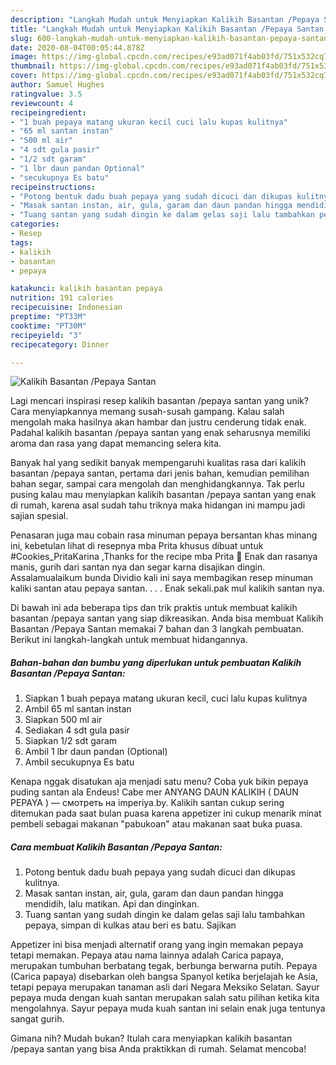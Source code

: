 ```yaml
---
description: "Langkah Mudah untuk Menyiapkan Kalikih Basantan /Pepaya Santan Anti Gagal"
title: "Langkah Mudah untuk Menyiapkan Kalikih Basantan /Pepaya Santan Anti Gagal"
slug: 600-langkah-mudah-untuk-menyiapkan-kalikih-basantan-pepaya-santan-anti-gagal
date: 2020-08-04T00:05:44.878Z
image: https://img-global.cpcdn.com/recipes/e93ad071f4ab03fd/751x532cq70/kalikih-basantan-pepaya-santan-foto-resep-utama.jpg
thumbnail: https://img-global.cpcdn.com/recipes/e93ad071f4ab03fd/751x532cq70/kalikih-basantan-pepaya-santan-foto-resep-utama.jpg
cover: https://img-global.cpcdn.com/recipes/e93ad071f4ab03fd/751x532cq70/kalikih-basantan-pepaya-santan-foto-resep-utama.jpg
author: Samuel Hughes
ratingvalue: 3.5
reviewcount: 4
recipeingredient:
- "1 buah pepaya matang ukuran kecil cuci lalu kupas kulitnya"
- "65 ml santan instan"
- "500 ml air"
- "4 sdt gula pasir"
- "1/2 sdt garam"
- "1 lbr daun pandan Optional"
- "secukupnya Es batu"
recipeinstructions:
- "Potong bentuk dadu buah pepaya yang sudah dicuci dan dikupas kulitnya."
- "Masak santan instan, air, gula, garam dan daun pandan hingga mendidih, lalu matikan. Api dan dinginkan."
- "Tuang santan yang sudah dingin ke dalam gelas saji lalu tambahkan pepaya, simpan di kulkas atau beri es batu. Sajikan"
categories:
- Resep
tags:
- kalikih
- basantan
- pepaya

katakunci: kalikih basantan pepaya 
nutrition: 191 calories
recipecuisine: Indonesian
preptime: "PT33M"
cooktime: "PT30M"
recipeyield: "3"
recipecategory: Dinner

---
```



![Kalikih Basantan /Pepaya Santan](https://img-global.cpcdn.com/recipes/e93ad071f4ab03fd/751x532cq70/kalikih-basantan-pepaya-santan-foto-resep-utama.jpg)

Lagi mencari inspirasi resep kalikih basantan /pepaya santan yang unik? Cara menyiapkannya memang susah-susah gampang. Kalau salah mengolah maka hasilnya akan hambar dan justru cenderung tidak enak. Padahal kalikih basantan /pepaya santan yang enak seharusnya memiliki aroma dan rasa yang dapat memancing selera kita.

Banyak hal yang sedikit banyak mempengaruhi kualitas rasa dari kalikih basantan /pepaya santan, pertama dari jenis bahan, kemudian pemilihan bahan segar, sampai cara mengolah dan menghidangkannya. Tak perlu pusing kalau mau menyiapkan kalikih basantan /pepaya santan yang enak di rumah, karena asal sudah tahu triknya maka hidangan ini mampu jadi sajian spesial.

Penasaran juga mau cobain rasa minuman pepaya bersantan khas minang ini, kebetulan lihat di resepnya mba Prita khusus dibuat untuk #Cookies_PritaKarina ,Thanks for the recipe mba Prita 🥰 Enak dan rasanya manis, gurih dari santan nya dan segar karna disajikan dingin. Assalamualaikum bunda Dividio kali ini saya membagikan resep minuman kaliki santan atau pepaya santan. . . . Enak sekali.pak mul kalikih santan nya.


Di bawah ini ada beberapa tips dan trik praktis untuk membuat kalikih basantan /pepaya santan yang siap dikreasikan. Anda bisa membuat Kalikih Basantan /Pepaya Santan memakai 7 bahan dan 3 langkah pembuatan. Berikut ini langkah-langkah untuk membuat hidangannya.

<!--inarticleads1-->

##### Bahan-bahan dan bumbu yang diperlukan untuk pembuatan Kalikih Basantan /Pepaya Santan:

1. Siapkan 1 buah pepaya matang ukuran kecil, cuci lalu kupas kulitnya
1. Ambil 65 ml santan instan
1. Siapkan 500 ml air
1. Sediakan 4 sdt gula pasir
1. Siapkan 1/2 sdt garam
1. Ambil 1 lbr daun pandan (Optional)
1. Ambil secukupnya Es batu


Kenapa nggak disatukan aja menjadi satu menu? Coba yuk bikin pepaya puding santan ala Endeus! Cabe mer ANYANG DAUN KALIKIH ( DAUN PEPAYA ) — смотреть на imperiya.by. Kalikih santan cukup sering ditemukan pada saat bulan puasa karena appetizer ini cukup menarik minat pembeli sebagai makanan &#34;pabukoan&#34; atau makanan saat buka puasa. 

<!--inarticleads2-->

##### Cara membuat Kalikih Basantan /Pepaya Santan:

1. Potong bentuk dadu buah pepaya yang sudah dicuci dan dikupas kulitnya.
1. Masak santan instan, air, gula, garam dan daun pandan hingga mendidih, lalu matikan. Api dan dinginkan.
1. Tuang santan yang sudah dingin ke dalam gelas saji lalu tambahkan pepaya, simpan di kulkas atau beri es batu. Sajikan


Appetizer ini bisa menjadi alternatif orang yang ingin memakan pepaya tetapi memakan. Pepaya atau nama lainnya adalah Carica papaya, merupakan tumbuhan berbatang tegak, berbunga berwarna putih. Pepaya (Carica papaya) disebarkan oleh bangsa Spanyol ketika berjelajah ke Asia, tetapi pepaya merupakan tanaman asli dari Negara Meksiko Selatan. Sayur pepaya muda dengan kuah santan merupakan salah satu pilihan ketika kita mengolahnya. Sayur pepaya muda kuah santan ini selain enak juga tentunya sangat gurih. 

Gimana nih? Mudah bukan? Itulah cara menyiapkan kalikih basantan /pepaya santan yang bisa Anda praktikkan di rumah. Selamat mencoba!
